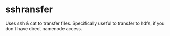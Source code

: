 sshransfer
==========

Uses ssh &amp; cat to transfer files. Specifically useful to transfer to hdfs, if you don't have direct namenode access.
